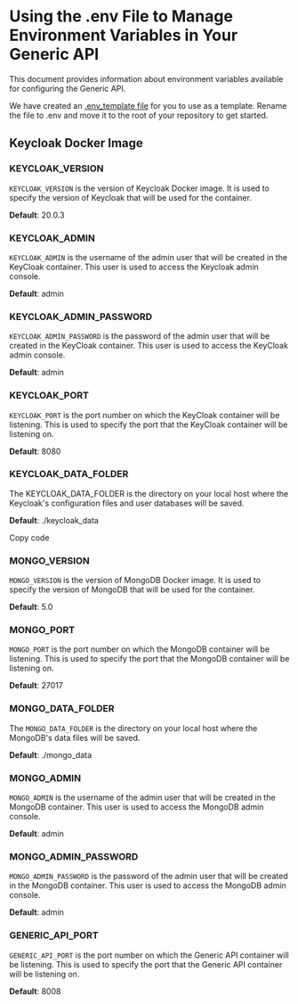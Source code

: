 # Using the .env File to Manage Environment Variables in Your Generic API

This document provides information about environment variables available for configuring the Generic API.

We have created an [.env_template file](./.env_template) for you to use as a template. Rename the file to .env and move it to the root of your repository to get started.

## Keycloak Docker Image

### KEYCLOAK_VERSION

`KEYCLOAK_VERSION` is the version of Keycloak Docker image. It is used to specify the version of Keycloak that will be used for the container.

**Default**: 20.0.3

### KEYCLOAK_ADMIN

`KEYCLOAK_ADMIN` is the username of the admin user that will be created in the KeyCloak container. This user is used to access the Keycloak admin console.

**Default**: admin

### KEYCLOAK_ADMIN_PASSWORD

`KEYCLOAK_ADMIN_PASSWORD` is the password of the admin user that will be created in the KeyCloak container. This user is used to access the KeyCloak admin console.

**Default**: admin

### KEYCLOAK_PORT

`KEYCLOAK_PORT` is the port number on which the KeyCloak container will be listening. This is used to specify the port that the KeyCloak container will be listening on.

**Default**: 8080

### KEYCLOAK_DATA_FOLDER

The KEYCLOAK_DATA_FOLDER is the directory on your local host where the Keycloak's configuration files and user databases will be saved.

**Default**: ./keycloak_data

Copy code
### MONGO_VERSION

`MONGO_VERSION` is the version of MongoDB Docker image. It is used to specify the version of MongoDB that will be used for the container.

**Default**: 5.0

### MONGO_PORT

`MONGO_PORT` is the port number on which the MongoDB container will be listening. This is used to specify the port that the MongoDB container will be listening on.

**Default**: 27017

### MONGO_DATA_FOLDER

The `MONGO_DATA_FOLDER` is the directory on your local host where the MongoDB's data files will be saved.

**Default**: ./mongo_data

### MONGO_ADMIN

`MONGO_ADMIN` is the username of the admin user that will be created in the MongoDB container. This user is used to access the MongoDB admin console.

**Default**: admin

### MONGO_ADMIN_PASSWORD

`MONGO_ADMIN_PASSWORD` is the password of the admin user that will be created in the MongoDB container. This user is used to access the MongoDB admin console.

**Default**: admin

### GENERIC_API_PORT

`GENERIC_API_PORT` is the port number on which the Generic API container will be listening. This is used to specify the port that the Generic API container will be listening on.

**Default**: 8008
